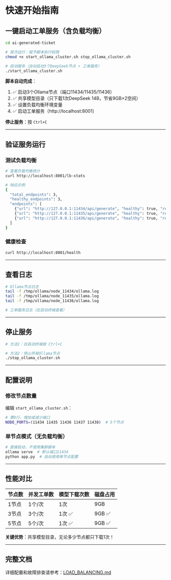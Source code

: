 # 快速开始指南

## 一键启动工单服务（含负载均衡）

```bash
cd ai-generated-ticket

# 首次运行：赋予脚本执行权限
chmod +x start_ollama_cluster.sh stop_ollama_cluster.sh

# 启动服务（自动启动3个DeepSeek节点 + 工单服务）
./start_ollama_cluster.sh
```

**脚本自动完成**：
1. ✅ 启动3个Ollama节点（端口11434/11435/11436）
2. ✅ 共享模型目录（只下载1次DeepSeek 14B，节省9GB×2空间）
3. ✅ 设置负载均衡环境变量
4. ✅ 启动工单服务（http://localhost:8001）

**停止服务**：按 `Ctrl+C`

---

## 验证服务运行

### 测试负载均衡

```bash
# 查看负载均衡统计
curl http://localhost:8001/lb-stats

# 响应示例
{
  "total_endpoints": 3,
  "healthy_endpoints": 3,
  "endpoints": [
    {"url": "http://127.0.0.1:11434/api/generate", "healthy": true, "request_count": 10},
    {"url": "http://127.0.0.1:11435/api/generate", "healthy": true, "request_count": 9},
    {"url": "http://127.0.0.1:11436/api/generate", "healthy": true, "request_count": 11}
  ]
}
```

### 健康检查

```bash
curl http://localhost:8001/health
```

---

## 查看日志

```bash
# Ollama节点日志
tail -f /tmp/ollama/node_11434/ollama.log
tail -f /tmp/ollama/node_11435/ollama.log
tail -f /tmp/ollama/node_11436/ollama.log

# 工单服务日志（在启动终端查看）
```

---

## 停止服务

```bash
# 方法1：在启动终端按 Ctrl+C

# 方法2：停止所有Ollama节点
./stop_ollama_cluster.sh
```

---

## 配置说明

### 修改节点数量

编辑 `start_ollama_cluster.sh`：

```bash
# 第9行，增加或减少端口
NODE_PORTS=(11434 11435 11436 11437 11438)  # 5个节点
```

### 单节点模式（无负载均衡）

```bash
# 直接启动，不使用集群脚本
ollama serve  # 默认端口11434
python app.py  # 自动使用单节点配置
```

---

## 性能对比

| 节点数 | 并发工单数 | 模型下载次数 | 磁盘占用 |
|-------|-----------|-------------|---------|
| 1节点 | 1个/次     | 1次         | 9GB     |
| 3节点 | 3个/次     | 1次 ✅       | 9GB ✅   |
| 5节点 | 5个/次     | 1次 ✅       | 9GB ✅   |

**关键优势**：共享模型目录，无论多少节点都只下载1次！

---

## 完整文档

详细配置和故障排查请参考：[LOAD_BALANCING.md](LOAD_BALANCING.md)
